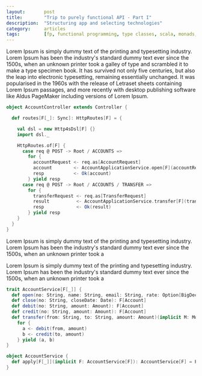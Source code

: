 ```yaml
---
layout:       post
title:        "Trip to purely functional API - Part I"
description:  "Structuring app and selecting technologies"
category:     articles
tags:         [fp, functional programming, type classes, scala, monads, effects, cats, mtl, monad, environmental effects]
---
```


Lorem Ipsum is simply dummy text of the printing and typesetting industry. Lorem Ipsum has been the industry's standard dummy text ever since the 1500s, when an unknown printer took a galley of type and scrambled it to make a type specimen book. It has survived not only five centuries, but also the leap into electronic typesetting, remaining essentially unchanged. It was popularised in the 1960s with the release of Letraset sheets containing Lorem Ipsum passages, and more recently with desktop publishing software like Aldus PageMaker including versions of Lorem Ipsum.


```scala
object AccountController extends Controller {

  def routes[F[_]: Sync]: HttpRoutes[F] = {

    val dsl = new Http4sDsl[F] {}
    import dsl._

    HttpRoutes.of[F] {
      case req @ POST -> Root / ACCOUNTS =>
        for {
          accountRequest <- req.as[AccountRequest]
          account        <- AccountApplicationService.open[F](accountRequest)
          resp           <- Ok(account)
        } yield resp
      case req @ POST -> Root / ACCOUNTS / TRANSFER =>
        for {
          transferRequest <- req.as[TransferRequest]
          result          <- AccountApplicationService.transfer[F](transferRequest)
          resp            <- Ok(result)
        } yield resp
    }
  }
}
```

Lorem Ipsum is simply dummy text of the printing and typesetting industry. Lorem Ipsum has been the industry's standard dummy text ever since the 1500s, when an unknown printer took a


Lorem Ipsum is simply dummy text of the printing and typesetting industry. Lorem Ipsum has been the industry's standard dummy text ever since the 1500s, when an unknown printer took a


```scala
trait AccountService[F[_]] {
  def open(no: String, name: String, email: String, rate: Option[BigDecimal], accountType: AccountType): F[Account]
  def close(no: String, closeDate: Date): F[Account]
  def debit(no: String, amount: Amount): F[Account]
  def credit(no: String, amount: Amount): F[Account]
  def transfer(from: String, to: String, amount: Amount)(implicit M: Monad[F]): F[(Account, Account)] =
    for {
      a <- debit(from, amount)
      b <- credit(to, amount)
    } yield (a, b)
}

object AccountService {
  def apply[F[_]](implicit F: AccountService[F]): AccountService[F] = F
}
```